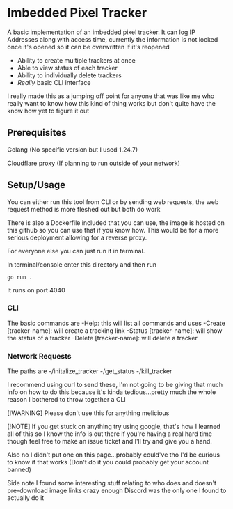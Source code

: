 # Imbedded Pixel Tracker

A basic implementation of an imbedded pixel tracker. It can log IP Addresses along with access time, 
currently the information is not locked once it's opened so it can be overwritten if it's reopened

- Ability to create multiple trackers at once
- Able to view status of each tracker
- Ability to individually delete trackers
- *Really* basic CLI interface

I really made this as a jumping off point for anyone that was like me who really want to know how 
this kind of thing works but don't quite have the know how yet to figure it out

## Prerequisites

Golang (No specific version but I used 1.24.7)

Cloudflare proxy (If planning to run outside of your network)

## Setup/Usage

You can either run this tool from CLI or by sending web requests, the web request method is more fleshed out but both do work

There is also a Dockerfile included that you can use, the image is hosted on this github so you can use that if you know how. 
This would be for a more serious deployment allowing for a reverse proxy.

For everyone else you can just run it in terminal.

In terminal/console enter this directory and then run 

`go run .`

It runs on port 4040

### CLI

The basic commands are
-Help: this will list all commands and uses
-Create \[tracker-name\]: will create a tracking link
-Status \[tracker-name\]: will show the status of a tracker
-Delete \[tracker-name\]: will delete a tracker

### Network Requests

The paths are
-/initalize_tracker
-/get_status
-/kill_tracker

I recommend using curl to send these, I'm not going to be giving that much info on how to do this because it's kinda tedious...pretty much the whole reason I bothered to 
throw together a CLI

[!WARNING] Please don't use this for anything melicious

[!NOTE] If you get stuck on anything try using google, that's how I learned all of this so I know the info is out there if you're having a real hard time though feel free to make an 
issue ticket and I'll try and give you a hand.

Also no I didn't put one on this page...probably could've tho I'd be curious to know if that works (Don't do it you could probably get your account banned)

Side note I found some interesting stuff relating to who does and doesn't pre-download image links 
crazy enough Discord was the only one I found to actually do it